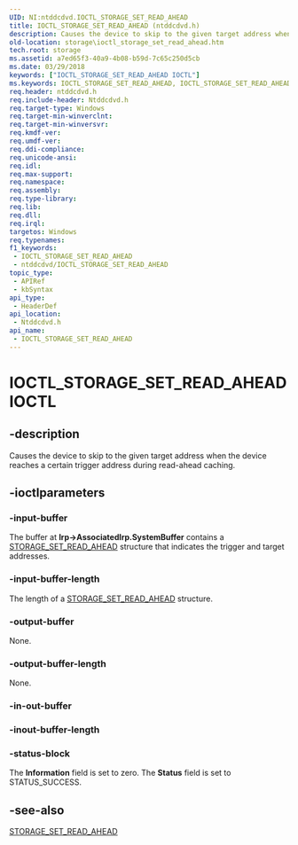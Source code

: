 ```yaml
---
UID: NI:ntddcdvd.IOCTL_STORAGE_SET_READ_AHEAD
title: IOCTL_STORAGE_SET_READ_AHEAD (ntddcdvd.h)
description: Causes the device to skip to the given target address when the device reaches a certain trigger address during read-ahead caching.
old-location: storage\ioctl_storage_set_read_ahead.htm
tech.root: storage
ms.assetid: a7ed65f3-40a9-4b08-b59d-7c65c250d5cb
ms.date: 03/29/2018
keywords: ["IOCTL_STORAGE_SET_READ_AHEAD IOCTL"]
ms.keywords: IOCTL_STORAGE_SET_READ_AHEAD, IOCTL_STORAGE_SET_READ_AHEAD control, IOCTL_STORAGE_SET_READ_AHEAD control code [Storage Devices], k307_0112afc4-1b4b-47c1-9ace-1d82a41b120f.xml, ntddcdvd/IOCTL_STORAGE_SET_READ_AHEAD, storage.ioctl_storage_set_read_ahead
req.header: ntddcdvd.h
req.include-header: Ntddcdvd.h
req.target-type: Windows
req.target-min-winverclnt: 
req.target-min-winversvr: 
req.kmdf-ver: 
req.umdf-ver: 
req.ddi-compliance: 
req.unicode-ansi: 
req.idl: 
req.max-support: 
req.namespace: 
req.assembly: 
req.type-library: 
req.lib: 
req.dll: 
req.irql: 
targetos: Windows
req.typenames: 
f1_keywords:
 - IOCTL_STORAGE_SET_READ_AHEAD
 - ntddcdvd/IOCTL_STORAGE_SET_READ_AHEAD
topic_type:
 - APIRef
 - kbSyntax
api_type:
 - HeaderDef
api_location:
 - Ntddcdvd.h
api_name:
 - IOCTL_STORAGE_SET_READ_AHEAD
---
```


# IOCTL_STORAGE_SET_READ_AHEAD IOCTL


## -description

Causes the device to skip to the given target address when the device reaches a certain trigger address during read-ahead caching.

## -ioctlparameters

### -input-buffer

The buffer at <b>Irp->AssociatedIrp.SystemBuffer</b> contains a <a href="https://docs.microsoft.com/windows-hardware/drivers/ddi/ntddcdvd/ns-ntddcdvd-_storage_set_read_ahead">STORAGE_SET_READ_AHEAD</a> structure that indicates the trigger and target addresses.

### -input-buffer-length

The length of a <a href="https://docs.microsoft.com/windows-hardware/drivers/ddi/ntddcdvd/ns-ntddcdvd-_storage_set_read_ahead">STORAGE_SET_READ_AHEAD</a> structure.

### -output-buffer

None.

### -output-buffer-length

None.

### -in-out-buffer

### -inout-buffer-length

### -status-block

The <b>Information</b> field is set to zero. The <b>Status</b> field is set to STATUS_SUCCESS.

## -see-also

<a href="https://docs.microsoft.com/windows-hardware/drivers/ddi/ntddcdvd/ns-ntddcdvd-_storage_set_read_ahead">STORAGE_SET_READ_AHEAD</a>

